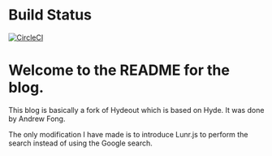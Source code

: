 # Build Status

[![CircleCI](https://circleci.com/gh/JianLoong/jianloong.github.io/tree/master.svg?style=svg)](https://circleci.com/gh/JianLoong/jianloong.github.io/tree/master)

# Welcome to the README for the blog.

This blog is basically a fork of Hydeout which is based on Hyde. It was done by Andrew Fong.

The only modification I have made is to introduce Lunr.js to perform the search instead of using the Google search.
